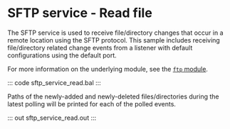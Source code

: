 # SFTP service - Read file

The SFTP service is used to receive file/directory changes that occur in a remote location using the SFTP protocol. This sample includes receiving file/directory related change events from a listener with default configurations using the default port.

For more information on the underlying module,  see the [`ftp` module](https://lib.ballerina.io/ballerina/ftp/latest/).

::: code sftp_service_read.bal :::

Paths of the newly-added and newly-deleted files/directories during the latest polling will be printed for each of the polled events.

::: out sftp_service_read.out :::
